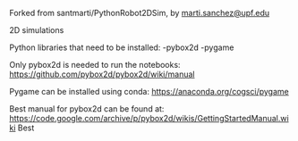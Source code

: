 Forked from  santmarti/PythonRobot2DSim, by marti.sanchez@upf.edu

2D simulations

Python libraries that need to be installed:
-pybox2d
-pygame

Only pybox2d is needed to run the notebooks: https://github.com/pybox2d/pybox2d/wiki/manual

Pygame can be installed using conda:
https://anaconda.org/cogsci/pygame

Best manual for pybox2d can be found at:
https://code.google.com/archive/p/pybox2d/wikis/GettingStartedManual.wiki
Best 
